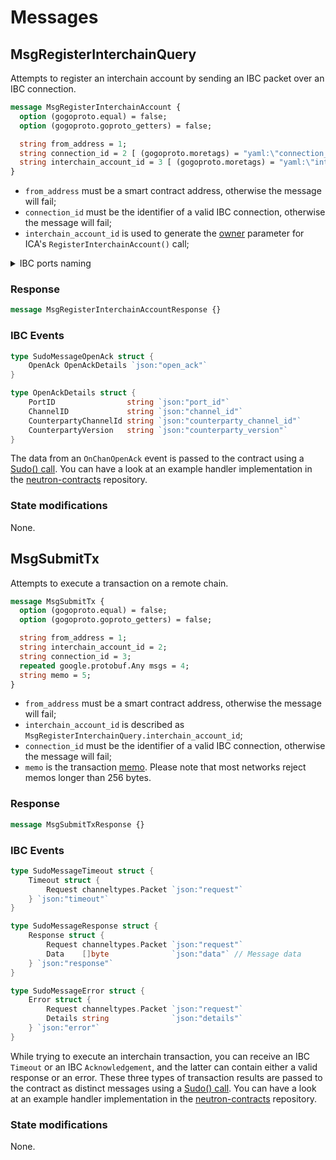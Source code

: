 # Messages

## MsgRegisterInterchainQuery

Attempts to register an interchain account by sending an IBC packet over an IBC connection.

```protobuf
message MsgRegisterInterchainAccount {
  option (gogoproto.equal) = false;
  option (gogoproto.goproto_getters) = false;

  string from_address = 1;
  string connection_id = 2 [ (gogoproto.moretags) = "yaml:\"connection_id\"" ];
  string interchain_account_id = 3 [ (gogoproto.moretags) = "yaml:\"interchain_account_id\"" ];
}
```

* `from_address` must be a smart contract address, otherwise the message will fail;
* `connection_id` must be the identifier of a valid IBC connection, otherwise the message will fail;
* `interchain_account_id` is used to generate the [owner](https://github.com/cosmos/ibc-go/blob/v3.1.1/modules/apps/27-interchain-accounts/controller/keeper/account.go#L17) parameter for ICA's `RegisterInterchainAccount()` call;

<details>
  <summary>IBC ports naming</summary>

If a contract with the address `neutron14hj2tavq8fpesdwxxcu44rty3hh90vhujrvcmstl4zr3txmfvw9s5c2epq` sends an `MsgRegisterInterchainAccount` with `interchain_account_id` set to `hub/1`, the generated ICA owner will look like `neutron14hj2tavq8fpesdwxxcu44rty3hh90vhujrvcmstl4zr3txmfvw9s5c2epq.hub/1`, and the IBC port generated by the ICA app will be equal to `icacontroller-neutron14hj2tavq8fpesdwxxcu44rty3hh90vhujrvcmstl4zr3txmfvw9s5c2epq.hub/1`.
</details>

### Response

```protobuf
message MsgRegisterInterchainAccountResponse {}
```

### IBC Events

```go
type SudoMessageOpenAck struct {
	OpenAck OpenAckDetails `json:"open_ack"`
}

type OpenAckDetails struct {
	PortID                string `json:"port_id"`
	ChannelID             string `json:"channel_id"`
	CounterpartyChannelId string `json:"counterparty_channel_id"`
	CounterpartyVersion   string `json:"counterparty_version"`
}
```

The data from an `OnChanOpenAck` event is passed to the contract using a [Sudo() call](https://github.com/CosmWasm/wasmd/blob/288609255ad92dfe5c54eae572fe7d6010e712eb/x/wasm/keeper/keeper.go#L453). You can have a look at an example handler implementation in the [neutron-contracts](https://github.com/neutron-org/neutron-contracts/tree/main/contracts) repository. 

### State modifications

None.

## MsgSubmitTx

Attempts to execute a transaction on a remote chain.

```protobuf
message MsgSubmitTx {
  option (gogoproto.equal) = false;
  option (gogoproto.goproto_getters) = false;

  string from_address = 1;
  string interchain_account_id = 2;
  string connection_id = 3;
  repeated google.protobuf.Any msgs = 4;
  string memo = 5;
}
```

* `from_address` must be a smart contract address, otherwise the message will fail;
* `interchain_account_id` is described as `MsgRegisterInterchainQuery.interchain_account_id`;
* `connection_id` must be the identifier of a valid IBC connection, otherwise the message will fail;
* `memo` is the transaction [memo](https://docs.cosmos.network/master/core/transactions.html). Please note that most networks reject memos longer than 256 bytes.

### Response

```protobuf
message MsgSubmitTxResponse {}
```

### IBC Events

```go
type SudoMessageTimeout struct {
	Timeout struct {
		Request channeltypes.Packet `json:"request"`
	} `json:"timeout"`
}

type SudoMessageResponse struct {
	Response struct {
		Request channeltypes.Packet `json:"request"`
		Data    []byte              `json:"data"` // Message data
	} `json:"response"`
}

type SudoMessageError struct {
	Error struct {
		Request channeltypes.Packet `json:"request"`
		Details string              `json:"details"`
	} `json:"error"`
}
```

While trying to execute an interchain transaction, you can receive an IBC `Timeout` or an IBC `Acknowledgement`, and the latter can contain either a valid response or an error. These three types of transaction results are passed to the contract as distinct messages using a [Sudo() call](https://github.com/CosmWasm/wasmd/blob/288609255ad92dfe5c54eae572fe7d6010e712eb/x/wasm/keeper/keeper.go#L453). You can have a look at an example handler implementation in the [neutron-contracts](https://github.com/neutron-org/neutron-contracts/tree/main/contracts) repository.

### State modifications

None.